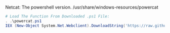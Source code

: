 Netcat: The powershell version.
/usr/share/windows-resources/powercat
```PowerShell
# Load The Function From Downloaded .ps1 File:
. .\powercat.ps1                                                          # Load The Function From URL:
IEX (New-Object System.Net.Webclient).DownloadString('https://raw.githubusercontent.com/besimorhino/powercat/master/powercat.ps1')
```